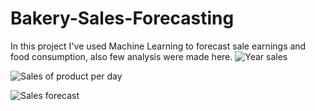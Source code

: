 # Bakery-Sales-Forecasting
In this project I've used Machine Learning to forecast sale earnings and food consumption, also few analysis were made here.
![Year sales](https://github.com/mnovgorodtsev/Bakery-Sales-Forecasting/assets/92621652/58b3937c-1151-4ed1-804f-444f91a26a38)

![Sales of product per day](https://github.com/mnovgorodtsev/Bakery-Sales-Forecasting/assets/92621652/c6223d78-165e-47fc-ba8e-975b8e7901e9)

![Sales forecast](https://github.com/mnovgorodtsev/Bakery-Sales-Forecasting/assets/92621652/84765664-cd87-4e9f-829b-da5cb7fd7063)
